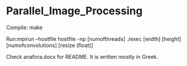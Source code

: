 # Parallel_Image_Processing

Compile: make

Run:mpirun –hostfile hostfile -np [numofthreads] ./exec [width] [height] [numofconvolutions] [resize (float)]

Check anafora.docx for README. It is written mostly in Greek.
